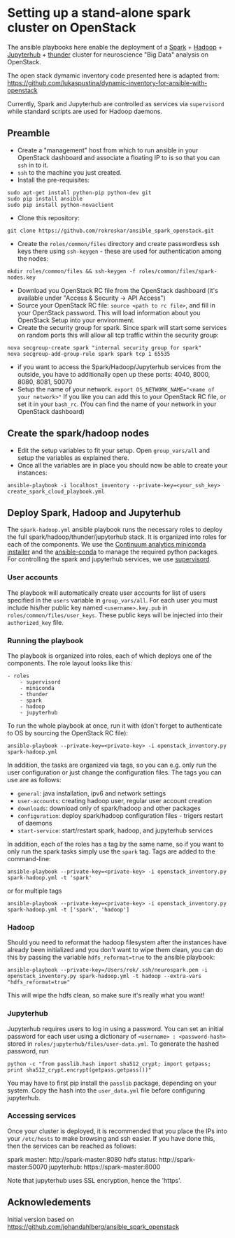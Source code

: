 # Setting up a stand-alone spark cluster on OpenStack


The ansible playbooks here enable the deployment of a [Spark](http://spark.apache.org) + [Hadoop](http://hadoop.apache.org) + [Jupyterhub](https://github.com/jupyter/jupyterhub) + [thunder](http://thunder-project.org/) cluster for neuroscience "Big Data" analysis on OpenStack. 

The open stack dymamic inventory code presented here is adapted from: https://github.com/lukaspustina/dynamic-inventory-for-ansible-with-openstack

Currently, Spark and Jupyterhub are controlled as services via `supervisord` while standard scripts are used for Hadoop daemons. 

## Preamble

- Create a "management" host from which to run ansible in your OpenStack dashboard and associate a floating IP to is so that you can `ssh` in to it.
- `ssh` to the machine you just created.
- Install the pre-requisites:
```
sudo apt-get install python-pip python-dev git
sudo pip install ansible
sudo pip install python-novaclient
```
- Clone this repository:
```
git clone https://github.com/rokroskar/ansible_spark_openstack.git
```
- Create the `roles/common/files` directory and create passwordless ssh keys there using `ssh-keygen` - these are used for authentication among the nodes: 
```
mkdir roles/common/files && ssh-keygen -f roles/common/files/spark-nodes.key
```
- Download you OpenStack RC file from the OpenStack dashboard (it's available under "Access & Security -> API Access") 
- Source your OpenStack RC file: `source <path to rc file>`, and fill in your OpenStack password. This will load information about you OpenStack Setup into your environment.
- Create the security group for spark. Since spark will start some services on random ports this will allow all tcp traffic within the security group:
```
nova secgroup-create spark "internal security group for spark"
nova secgroup-add-group-rule spark spark tcp 1 65535
```
- if you want to access the Spark/Hadoop/Jupyterhub services from the outside, you have to additionally open up these ports: 4040, 8000, 8080, 8081, 50070
- Setup the name of your network. `export OS_NETWORK_NAME="<name of your network>"` If you like you can add this to your OpenStack RC file, or set it in your `bash_rc`. (You can find the name of your network in your OpenStack dashboard)


## Create the spark/hadoop nodes


- Edit the setup variables to fit your setup. Open `group_vars/all` and setup the variables as explained there.
- Once all the variables are in place you should now be able to create your instances:
```
ansible-playbook -i localhost_inventory --private-key=<your_ssh_key> create_spark_cloud_playbook.yml
```


## Deploy Spark, Hadoop and Jupyterhub

The `spark-hadoop.yml` ansible playbook runs the necessary roles to deploy the full spark/hadoop/thunder/jupyterhub stack. It is organized into roles for each of the components. We use the [Continuum analytics miniconda installer](http://conda.pydata.org/miniconda.html) and the [ansible-conda](https://github.com/UDST/ansible-conda) to manage the required python packages. For controlling the spark and jupyterhub services, we use [supervisord](http://supervisord.org/). 

### User accounts

The playbook will automatically create user accounts for list of users specified in the `users` variable in `group_vars/all`. For each user you must  include his/her public key named `<username>.key.pub` in `roles/common/files/user_keys`. These public keys will be injected into their `authorized_key` file. 

### Running the playbook 

The playbook is organized into roles, each of which deploys one of the components. The role layout looks like this: 

```
- roles
    - supervisord
    - miniconda
    - thunder
    - spark
    - hadoop
    - jupyterhub
```

To run the whole playbook at once, run it with (don't forget to authenticate to OS by sourcing the OpenStack RC file):
```
ansible-playbook --private-key=<private-key> -i openstack_inventory.py spark-hadoop.yml
```

In addition, the tasks are organized via tags, so you can e.g. only run the user configuration or just change the configuration files. The tags you can use are as follows: 
* `general`: java installation, ipv6 and network settings
* `user-accounts`: creating hadoop user, regular user account creation
* `downloads`: download only of spark/hadoop and other packages
* `configuration`: deploy spark/hadoop configuration files - trigers restart of daemons
* `start-service`: start/restart spark, hadoop, and jupyterhub services

In addition, each of the roles has a tag by the same name, so if you want to only run the spark tasks simply use the `spark` tag. Tags are added to the command-line: 

```
ansible-playbook --private-key=<private-key> -i openstack_inventory.py spark-hadoop.yml -t 'spark'
```

or for multiple tags

```
ansible-playbook --private-key=<private-key> -i openstack_inventory.py spark-hadoop.yml -t ['spark', 'hadoop']
```

### Hadoop

Should you need to reformat the hadoop filesystem after the instances have already been initialized and you don't want to wipe them clean, you can do this by passing the variable `hdfs_reformat=true` to the ansible playbook:

```
ansible-playbook --private-key=/Users/rok/.ssh/neurospark.pem -i openstack_inventory.py spark-hadoop.yml -t hadoop --extra-vars "hdfs_reformat=true"
```

This will wipe the hdfs clean, so make sure it's really what you want!

### Jupyterhub

Jupyterhub requires users to log in using a password. You can set an initial password for each user using a dictionary of `<username> : <password-hash>` stored in `roles/jupyterhub/files/user-data.yml`. To generate the hashed password, run

```
python -c "from passlib.hash import sha512_crypt; import getpass; print sha512_crypt.encrypt(getpass.getpass())"
```

You may have to first pip install the `passlib` package, depending on your system. Copy the hash into the `user_data.yml` file before configuring jupyterhub. 

### Accessing services

Once your cluster is deployed, it is recommended that you place the IPs into your `/etc/hosts` to make browsing and ssh easier. If you have done this, then the services can be reached as follows: 

spark master: http://spark-master:8080
hdfs status: http://spark-master:50070
jupyterhub: https://spark-master:8000

Note that jupyterhub uses SSL encryption, hence the 'https'.



Acknowledements
---------------
Initial version based on https://github.com/johandahlberg/ansible_spark_openstack
